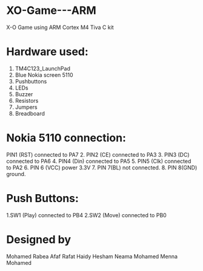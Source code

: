 # XO-Game---ARM
X-O Game using ARM Cortex M4 Tiva C kit

# Hardware used:
1.	TM4C123_LaunchPad
2.	Blue Nokia screen 5110
3.	Pushbuttons
4.	LEDs
5.	Buzzer
6.	Resistors
7.	Jumpers
8.	Breadboard

# Nokia 5110 connection:
PIN1 (RST) connected to PA7
2. PIN2 (CE) connected to PA3
3. PIN3 (DC) connected to PA6
4. PIN4 (Din) connected to PA5
5. PIN5 (Clk) connected to PA2
6. PIN 6 (VCC) power 3.3V
7. PIN 7(BL) not connected.
8. PIN 8(GND) ground.

# Push Buttons:
1.SW1 (Play) connected to PB4
2.SW2 (Move) connected to PB0


# Designed by
Mohamed Rabea
Afaf Rafat
Haidy Hesham
Neama Mohamed
Menna Mohamed
